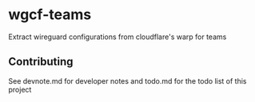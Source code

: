 # wgcf-teams

Extract wireguard configurations from cloudflare's warp for teams

## Contributing

See devnote.md for developer notes and todo.md for the todo list of this project
